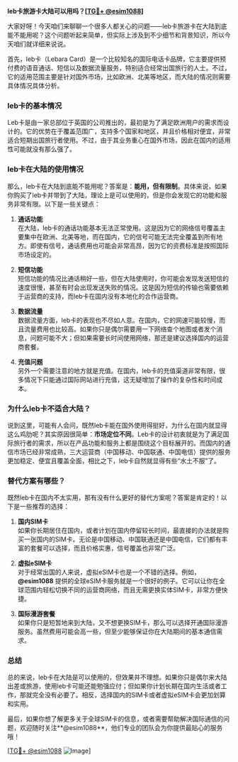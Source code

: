 **leb卡旅游卡大陆可以用吗？[[TG💪+ @esim1088](https://t.me/s/esim1088)]**

大家好呀！今天咱们来聊聊一个很多人都关心的问题——leb卡旅游卡在大陆到底能不能用呢？这个问题听起来简单，但实际上涉及到不少细节和背景知识，所以今天咱们就详细来说说。

首先，leb卡（Lebara Card）是一个比较知名的国际电话卡品牌，它主要提供预付费的语音通话、短信以及数据流量服务，特别适合经常出国旅行的人士。不过，它的适用范围主要是针对国外市场，比如欧洲、北美等地区，而大陆的情况则需要具体情况具体分析。

### leb卡的基本情况

Leb卡是由一家总部位于英国的公司推出的，最初是为了满足欧洲用户的需求而设计的。它的优势在于覆盖范围广，支持多个国家和地区，并且价格相对便宜，非常适合短期出国旅行者使用。不过，由于其业务重心在国外市场，因此在国内的适用性可能就没有那么强了。

### leb卡在大陆的使用情况

那么，leb卡在大陆到底能不能用呢？答案是：**能用，但有限制**。具体来说，如果你购买了leb卡并带到了大陆，理论上是可以使用的，但是你会发现它的功能和服务非常有限。以下是一些关键点：

1. **通话功能**  
   在大陆，leb卡的通话功能基本无法正常使用。这是因为它的网络信号覆盖主要集中在欧洲、北美等地，而在国内，它的信号可能无法完全覆盖到所有地方。即使有信号，通话费用也可能会非常高昂，因为它的资费标准是按照国际市场设定的。

2. **短信功能**  
   短信功能的情况比通话稍好一些，但在大陆使用时，你可能会发现发送短信的速度很慢，甚至有时会出现发送失败的情况。这是因为短信的传输也需要依赖于运营商的支持，而leb卡在国内没有本地化的合作运营商。

3. **数据流量**  
   数据流量方面，leb卡的表现也不尽如人意。在国内，它的网速可能较慢，而且流量费用也比较高。如果你只是偶尔需要用一下网络查个地图或者发个消息，问题可能不大；但如果需要长时间使用网络，那还是建议选择国内的运营商套餐。

4. **充值问题**  
   另外一个需要注意的地方就是充值。在国内，leb卡的充值渠道非常有限，很多情况下只能通过国际网站进行充值，这无疑增加了操作的复杂性和时间成本。

### 为什么leb卡不适合大陆？

说到这里，可能有人会问，既然leb卡能在国外使用得挺好，为什么在国内就显得这么鸡肋呢？其实原因很简单：**市场定位不同**。Leb卡的设计初衷就是为了满足国际旅行者的需求，所以在产品功能和服务上都是围绕这个目标展开的。而国内的通信市场已经非常成熟，三大运营商（中国移动、中国联通、中国电信）提供的服务更加稳定、便宜且覆盖全面，相比之下，leb卡自然就显得有些“水土不服”了。

### 替代方案有哪些？

既然leb卡在国内不太实用，那有没有什么更好的替代方案呢？答案是肯定的！以下是一些推荐的选择：

1. **国内SIM卡**  
   如果你长期居住在国内，或者计划在国内停留较长时间，最直接的办法就是购买一张国内的SIM卡。无论是中国移动、中国联通还是中国电信，它们都有丰富的套餐可以选择，而且价格实惠，信号覆盖也非常广泛。

2. **虚拟eSIM卡**  
   对于经常出国的人来说，虚拟eSIM卡也是一个不错的选择。例如，**@esim1088** 提供的全球eSIM卡服务就是一个很好的例子。它可以让你在全球范围内轻松切换不同的运营商网络，而且无需更换实体SIM卡，非常方便快捷。

3. **国际漫游套餐**  
   如果你只是短暂地来到大陆，又不想更换SIM卡，那么可以选择开通国际漫游服务。虽然费用可能会高一些，但至少能够保证你在大陆期间的基本通信需求。

### 总结

总的来说，leb卡在大陆是可以使用的，但效果并不理想。如果你只是偶尔来大陆出差或旅游，使用leb卡可能还能勉强应付；但如果你计划长期在国内生活或者工作，那就完全没有必要了。相反，选择国内的SIM卡或者虚拟eSIM卡会更加划算和实用。

最后，如果你想了解更多关于全球SIM卡的信息，或者需要帮助解决国际通信的问题，欢迎随时关注**@esim1088**，他们专业的团队会为你提供最贴心的服务哦！

[[TG💪+ @esim1088](https://t.me/s/esim1088) ![Image](https://i.postimg.cc/4NQfJmqS/Snipaste-2025-05-13-00-14-12.png)]